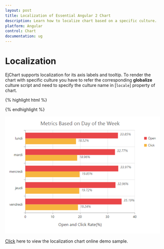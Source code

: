 ```yaml
---
layout: post
title: Localization of Essential Angular 2 Chart
description: Learn how to localize chart based on a specific culture.
platform: Angular
control: Chart
documentation: ug
---
```


# Localization

EjChart supports localization for its axis labels and tooltip. To render the chart with specific culture you have to refer the corresponding **globalize** culture script and need to specify the culture name in [`locale`] property of chart.   

{% highlight html %}


<head> 
<!--Refer french globalize culture script-->
<script src="../scripts/cultures/globalize.culture.fr-FR.min.js"></script>
</head>

<body>
    <ej-chart id="chartcontainer" locale='fr-FR'>
    </ej-chart>
</body>


{% endhighlight %}

![](Localization_images/Localization_img1.png)

[Click](http://js.syncfusion.com/demos/web/#!/azure/chart/chartcustomization/localization) here to view the localization chart online demo sample.


